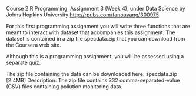 Course 2 R Programming, Assignment 3 (Week 4), under Data Science by Johns Hopkins University
http://rpubs.com/fanouyang/300975


For this first programming assignment you will write three functions that are meant to interact with dataset that accompanies this assignment. The dataset is contained in a zip file specdata.zip that you can download from the Coursera web site.

Although this is a programming assignment, you will be assessed using a separate quiz.

The zip file containing the data can be downloaded here: specdata.zip [2.4MB] 
Description: The zip file contains 332 comma-separated-value (CSV) files containing pollution monitoring data.

